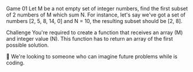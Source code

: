 Game 01
Let M be a not empty set of integer numbers, find the first subset of 2 numbers of M which sum N. For instance, let's say we've got a set of numbers [2, 5, 8, 14, 0] and N = 10, the resulting subset should be [2, 8].

Challenge
You're required to create a function that receives an array (M) and integer value (N). This function has to return an array of the first possible solution.

🚨 We're looking to someone who can imagine future problems while is coding.